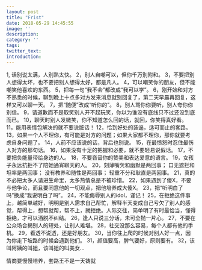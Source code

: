 ```yaml
---
layout: post
title: "Frist"
date: 2018-05-29 14:45:55
image: ''
description:
category: ''
tags:
twitter_text:
introduction:
---
```


1, 话别说太满，人别熟太快。
2，别人自嘲可以，但你千万别附和。
3，不要把别人想得太坏，也不要把别人想得太好，都是凡人。
4，可以嘲笑你的朋友，但不能嘲笑他喜欢的东西。
5，把每一句“我不会”都改成“我可以学”。
6，刚开始和对方不熟悉的时候，聊到晚上十点多对方发来消息就别回复了，第二天早晨再回复，这样又可以聊一天。
7，把“随便”改成“听你的”。
8，别人骂你你要听，别人夸你你别信。
9，请道歉而不是取笑别人开不起玩笑，你以为谁没有底线只不过还没到底而已。
10，聊天时别人发微笑，你不知道怎么回的话，就回，你笑得真好看。
11，能用表情包解决的就不要说脏话！
12，恰到好处的装逼，适可而止的套路。
13，如果一个人不理你，有可能是对方的问题；如果大家都不理你，那你就要考虑自身问题了。
14，人前不应该说的话，背后也别说。
15，在最愤怒时忍住最伤人对方的那句话。
16，如果没有十足的把握和必要，就不要轻易说假话。
17，不要把负能量带给身边的人。
18，不要吝啬你的赞美和表达爱意的语言。
19，女孩子永远抗拒不了陪她通宵聊天的人。
20，刻薄嘴欠和幽默是两回事；
口无遮拦和坦率是两回事；
没有教养和随性是两回事；
轻重不分和耿直是两回事。
21，真的不必把太多人请进生命里，太多热情总是不被珍惜。
22，如果遇到了傻Ⅹ，不要与他争论，而且要同意他的一切观点，把他培养成大傻Ⅹ。
23，把“听明白了吗”换成“我说明白了吗”。
24，不能侮辱别人的idol，谨记！
25，在拒绝这件事上，越简单越好，明明是别人需求自己帮忙，解释半天变成自己亏欠了别人的感觉，帮得上，想帮就帮，帮不上，就拒绝。人际交往，简单明了有时最恰当，懂得拒绝，才可以洒脱不纠结。
26，逢人只说三分话，未可全抛一片心。
27，不要在公众场合揭别人的短处，让别人难堪。
28，社交没那么容易，每个人都有他的手机。
29，看透不说透，还是好朋友。
30，当你往上爬的时候对别人好一点，因为你走下坡路的时候会遇到他们。
31，颜值要高，脾气要好，原则要有。
32，该叫阿姨的叫姐，该叫姐的叫美女…

情商要慢慢培养，套路王不是一天铸就

